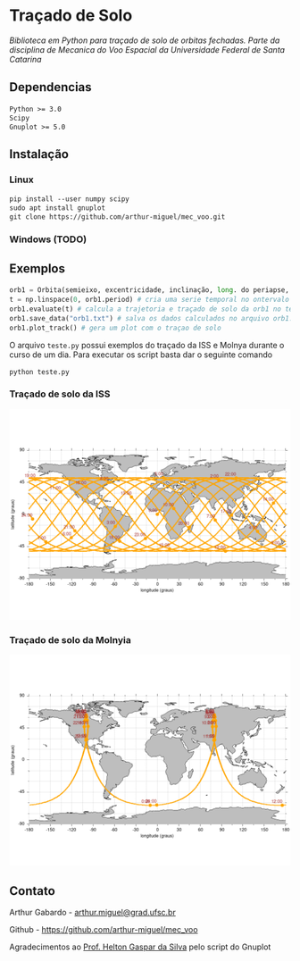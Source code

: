 # Traçado de Solo
*Biblioteca em Python para traçado de solo de orbitas fechadas. Parte da disciplina de Mecanica do Voo Espacial da Universidade Federal de Santa Catarina*

## Dependencias
```
Python >= 3.0
Scipy
Gnuplot >= 5.0
```

## Instalação

### Linux
```
pip install --user numpy scipy
sudo apt install gnuplot
git clone https://github.com/arthur-miguel/mec_voo.git
```

### Windows (TODO)

## Exemplos
```python
orb1 = Orbita(semieixo, excentricidade, inclinação, long. do periapse, arg. periapse) # veja arquivo gorundtrack.py para mais opções
t = np.linspace(0, orb1.period) # cria uma serie temporal no ontervalo de um periodo da orb1
orb1.evaluate(t) # calcula a trajetoria e traçado de solo da orb1 no tempo t
orb1.save_data("orb1.txt") # salva os dados calculados no arquivo orb1.txt
orb1.plot_track() # gera um plot com o traçao de solo
```
O arquivo `teste.py` possui exemplos do traçado da ISS e Molnya durante o curso de um dia. Para executar os script basta dar o seguinte comando

```
python teste.py
```
### Traçado de solo da ISS
![alt text](./example/iss.png?raw=true)
### Traçado de solo da Molnyia
![alt text](./example/molnyia.png?raw=true)

## Contato

Arthur Gabardo - <arthur.miguel@grad.ufsc.br>

Github - <https://github.com/arthur-miguel/mec_voo>

Agradecimentos ao [Prof. Helton Gaspar da Silva](https://helton.paginas.ufsc.br/) pelo script do Gnuplot
